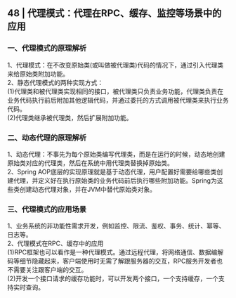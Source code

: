 ## 48 | 代理模式：代理在RPC、缓存、监控等场景中的应用
### 一、代理模式的原理解析
1、代理模式：在不改变原始类(或叫做被代理类)代码的情况下，通过引入代理类来给原始类附加功能。  
2、静态代理模式的两种实现方式：  
(1)代理类和被代理类实现相同的接口，被代理类只负责业务功能，代理类负责在业务代码执行前后附加其他逻辑代码，并通过委托的方式调用被代理类来执行业务代码。  
(2)代理类继承被代理类，然后扩展附加功能。

### 二、动态代理的原理解析
1、动态代理：不事先为每个原始类编写代理类，而是在运行的时候，动态地创建原始类对应的代理类，然后在系统中用代理类替换掉原始类。  
2、Spring AOP底层的实现原理就是基于动态代理，用户配置好需要给哪些类创建代理，并定义好在执行原始类的业务代码前后执行哪些附加功能。Spring为这些类创建动态代理对象，并在JVM中替代原始类对象。

### 三、代理模式的应用场景
1、业务系统的非功能性需求开发，例如监控、限流、鉴权、事务、统计、幂等、日志等。  
2、代理模式在RPC、缓存中的应用  
(1)RPC框架也可以看作是一种代理模式。通过远程代理，将网络通信、数据编解码等细节隐藏起来，客户端使用时无需了解跟服务器的交互，RPC服务开发者也不需要关注跟客户端的交互。  
(2)开发一个接口请求的缓存功能时，可以开发两个接口，一个支持缓存，一个支持实时查询。  

